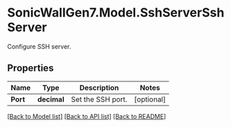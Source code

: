 # SonicWallGen7.Model.SshServerSshServer
Configure SSH server.

## Properties

Name | Type | Description | Notes
------------ | ------------- | ------------- | -------------
**Port** | **decimal** | Set the SSH port. | [optional] 

[[Back to Model list]](../README.md#documentation-for-models) [[Back to API list]](../README.md#documentation-for-api-endpoints) [[Back to README]](../README.md)

